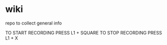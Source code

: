 # wiki
repo to collect general info

TO START RECORDING PRESS L1 + SQUARE
TO STOP RECORDING PRESS L1 + X
